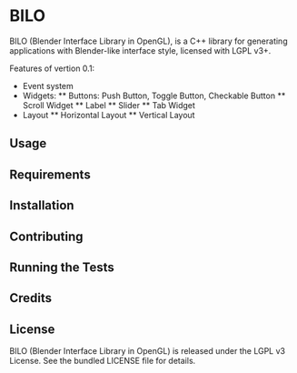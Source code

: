 BILO
===

BILO (Blender Interface Library in OpenGL), is a C++ library for generating
applications with Blender-like interface style, licensed with LGPL
v3+.

Features of vertion 0.1:

* Event system
* Widgets:
** Buttons: Push Button, Toggle Button, Checkable Button
** Scroll Widget
** Label
** Slider
** Tab Widget
* Layout
** Horizontal Layout
** Vertical Layout

## Usage

## Requirements

## Installation

## Contributing

## Running the Tests

## Credits

## License

BILO (Blender Interface Library in OpenGL) is released under the LGPL v3
License. See the bundled LICENSE file for details.